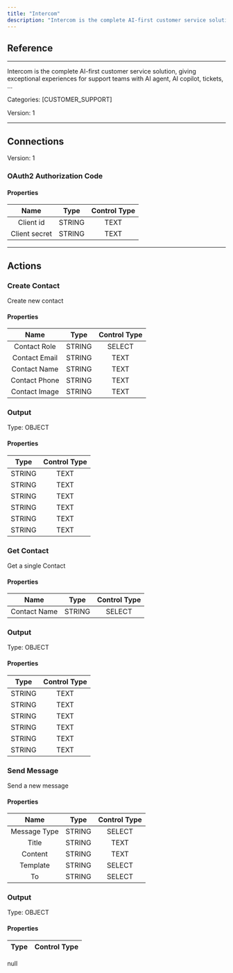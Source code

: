 ```yaml
---
title: "Intercom"
description: "Intercom is the complete AI-first customer service solution, giving exceptional experiences for support teams with AI agent, AI copilot, tickets, ..."
---
```

## Reference
<hr />

Intercom is the complete AI-first customer service solution, giving exceptional experiences for support teams with AI agent, AI copilot, tickets, ...


Categories: [CUSTOMER_SUPPORT]


Version: 1

<hr />



## Connections

Version: 1


### OAuth2 Authorization Code

#### Properties

|      Name      |     Type     |     Control Type     |
|:--------------:|:------------:|:--------------------:|
| Client id | STRING | TEXT  |
| Client secret | STRING | TEXT  |





<hr />





## Actions


### Create Contact
Create new contact

#### Properties

|      Name      |     Type     |     Control Type     |
|:--------------:|:------------:|:--------------------:|
| Contact Role | STRING | SELECT  |
| Contact Email | STRING | TEXT  |
| Contact Name | STRING | TEXT  |
| Contact Phone | STRING | TEXT  |
| Contact Image | STRING | TEXT  |


### Output



Type: OBJECT

#### Properties

|     Type     |     Control Type     |
|:------------:|:--------------------:|
| STRING | TEXT  |
| STRING | TEXT  |
| STRING | TEXT  |
| STRING | TEXT  |
| STRING | TEXT  |
| STRING | TEXT  |





### Get Contact
Get a single Contact

#### Properties

|      Name      |     Type     |     Control Type     |
|:--------------:|:------------:|:--------------------:|
| Contact Name | STRING | SELECT  |


### Output



Type: OBJECT

#### Properties

|     Type     |     Control Type     |
|:------------:|:--------------------:|
| STRING | TEXT  |
| STRING | TEXT  |
| STRING | TEXT  |
| STRING | TEXT  |
| STRING | TEXT  |
| STRING | TEXT  |





### Send Message
Send a new message

#### Properties

|      Name      |     Type     |     Control Type     |
|:--------------:|:------------:|:--------------------:|
| Message Type | STRING | SELECT  |
| Title | STRING | TEXT  |
| Content | STRING | TEXT  |
| Template | STRING | SELECT  |
| To | STRING | SELECT  |


### Output



Type: OBJECT

#### Properties

|     Type     |     Control Type     |
|:------------:|:--------------------:|
null





